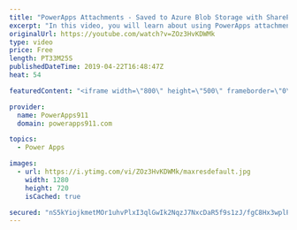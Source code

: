 ```yaml
---
title: "PowerApps Attachments - Saved to Azure Blob Storage with SharePoint and SQL"
excerpt: "In this video, you will learn about using PowerApps attachments as part of expense report, purchase orders, and apps where you need to save data in a one to many format. The attachments, which can be images, PDF, Excel, etc will be saved in Azure Blob Storage. We will then use SharePoint and SQL to manage"
originalUrl: https://youtube.com/watch?v=ZOz3HvKDWMk
type: video
price: Free
length: PT33M25S
publishedDateTime: 2019-04-22T16:48:47Z
heat: 54

featuredContent: "<iframe width=\"800\" height=\"500\" frameborder=\"0\" src=\"https://www.youtube.com/embed/ZOz3HvKDWMk\" allow=\"accelerometer; autoplay; encrypted-media; gyroscope; picture-in-picture\" allowfullscreen></iframe>"

provider:
  name: PowerApps911
  domain: powerapps911.com

topics:
  - Power Apps

images:
  - url: https://i.ytimg.com/vi/ZOz3HvKDWMk/maxresdefault.jpg
    width: 1280
    height: 720
    isCached: true

secured: "nS5kYiojkmetMOr1uhvPlxI3qlGwIk2NqzJ7NxcDaR5f9s1zJ/fgC8Hx3wplPxOCzkjAr0z29gdvdCthRHzb5crLKuF2DsPyOLUQI1nOfDV7yhTkYeZdE6454ZvmlPwDyiF8zjdd2mp/zIcAF3tUjSxwKpLoOub1NeWHnbwcDCqmh68Ei4F24GucQsjGDnaq7bVYsNMZ6e65ybljk14tmT9ziiwONumwxi0UCiOwwmNp/NcUhiD3qBBV3+NzKfO1w3Z4TSu2KSZI9nlcAyLoa/0Dx7+mBl2s6xWJGwAqj0s4TE5O5ZhluXEwsbvI3/6t87Ti4lzLZT6VjXQ7hqEKdgH6V499WmTOn4tN6WYle4WNTU24nB0LNIkCdvnNywBILbNvsh66Z64L1y1UTcB8wHiXskvLVtnbMqJ6wsID71E=;95GsKb6Rs1jf6Y50DByegQ=="
---
```


